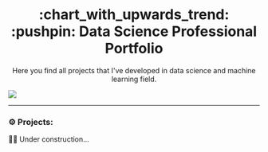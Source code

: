 <h1 align="center">
  :chart_with_upwards_trend:	:pushpin: Data Science Professional Portfolio
</h1>
<p align="center">
Here you find all projects that I've developed in data science and machine learning field.
</p>

![](https://images.unsplash.com/photo-1527474305487-b87b222841cc?ixid=MnwxMjA3fDB8MHxwaG90by1wYWdlfHx8fGVufDB8fHx8&ixlib=rb-1.2.1&auto=format&fit=crop&w=967&q=80)

---

### :gear: Projects:

:construction_worker_woman: Under construction...

